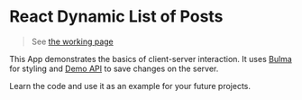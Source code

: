 # React Dynamic List of Posts

> See [the working page](https://mate-academy.github.io/react_dynamic-list-of-posts/)

This App demonstrates the basics of client-server interaction.
It uses [Bulma](https://bulma.io/) for styling and [Demo API](https://mate-academy.github.io/fe-students-api/) to save changes on the server.

Learn the code and use it as an example for your future projects.
